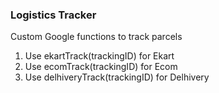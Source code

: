 ### Logistics Tracker
Custom Google functions to track parcels
1. Use ekartTrack(trackingID) for Ekart
2. Use ecomTrack(trackingID) for Ecom
3. Use delhiveryTrack(trackingID) for Delhivery
